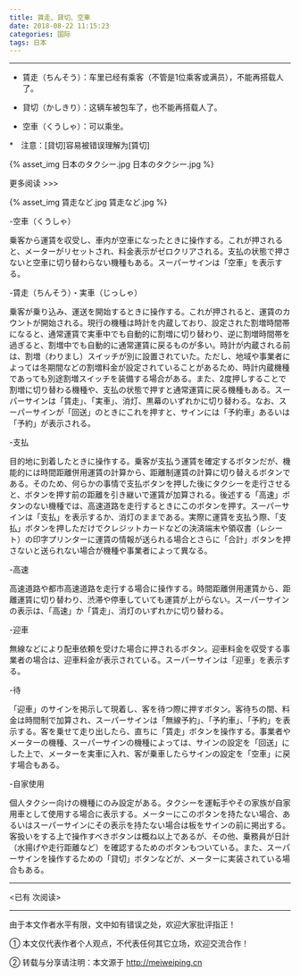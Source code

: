 ```yaml
---
title: 賃走、貸切、空車
date: 2018-08-22 11:15:23
categories: 国际
tags: 日本
---
```


---

- 賃走（ちんそう）：车里已经有乘客（不管是1位乘客或满员），不能再搭载人了。

- 貸切（かしきり）：这辆车被包车了，也不能再搭载人了。

- 空車（くうしゃ）：可以乘坐。

*　注意：[貸切]容易被错误理解为[賃切]

{% asset_img 日本のタクシー.jpg 日本のタクシー.jpg %}


<!-- more -->

更多阅读 >>>

{% asset_img 賃走など.jpg 賃走など.jpg %}


-空車（くうしゃ）

乗客から運賃を収受し、車内が空車になったときに操作する。これが押されると、メーターがリセットされ、料金表示がゼロクリアされる。支払の状態で押さないと空車に切り替わらない機種もある。スーパーサインは「空車」を表示する。

-賃走（ちんそう）・実車（じっしゃ）

乗客が乗り込み、運送を開始するときに操作する。これが押されると、運賃のカウントが開始される。現行の機種は時計を内蔵しており、設定された割増時間帯になると、通常運賃で実車中でも自動的に割増に切り替わり、逆に割増時間帯を過ぎると、割増中でも自動的に通常運賃に戻るものが多い。時計が内蔵される前は、割増（わりまし）スイッチが別に設置されていた。ただし、地域や事業者によっては冬期間などの割増料金が設定されていることがあるため、時計内蔵機種であっても別途割増スイッチを装備する場合がある。また、2度押しすることで割増に切り替わる機種や、支払の状態で押すと通常運賃に戻る機種もある。スーパーサインは「賃走」、「実車」、消灯、黒幕のいずれかに切り替わる。なお、スーパーサインが「回送」のときにこれを押すと、サインには「予約車」あるいは「予約」が表示される。

-支払

目的地に到着したときに操作する。乗客が支払う運賃を確定するボタンだが、機能的には時間距離併用運賃の計算から、距離制運賃の計算に切り替えるボタンである。そのため、何らかの事情で支払ボタンを押した後にタクシーを走行させると、ボタンを押す前の距離を引き継いで運賃が加算される。後述する「高速」ボタンのない機種では、高速道路を走行するときにこのボタンを押す。スーパーサインは「支払」を表示するか、消灯のままである。実際に運賃を支払う際、「支払」ボタンを押しただけでクレジットカードなどの決済端末や領収書（レシート）の印字プリンターに運賃の情報が送られる場合とさらに「合計」ボタンを押さないと送られない場合が機種や事業者によって異なる。

-高速

高速道路や都市高速道路を走行する場合に操作する。時間距離併用運賃から、距離運賃に切り替わり、渋滞や停車していても運賃が上がらない。スーパーサインの表示は、「高速」か「賃走」、消灯のいずれかに切り替わる。

-迎車

無線などにより配車依頼を受けた場合に押されるボタン。迎車料金を収受する事業者の場合は、迎車料金が表示されている。スーパーサインは「迎車」を表示する。

-待

「迎車」のサインを掲示して現着し、客を待つ際に押すボタン。客待ちの間、料金は時間制で加算され、スーパーサインは「無線予約」、「予約車」、「予約」を表示する。客を乗せて走り出したら、直ちに「賃走」ボタンを操作する。事業者やメーターの機種、スーパーサインの機種によっては、サインの設定を「回送」にした上で、メーターを実車に入れ、客が乗車したらサインの設定を「空車」に戻す場合もある。

-自家使用

個人タクシー向けの機種にのみ設定がある。タクシーを運転手やその家族が自家用車として使用する場合に表示する。メーターにこのボタンを持たない場合、あるいはスーパーサインにその表示を持たない場合は板をサインの前に掲出する。
客扱いをする上で操作すべきボタンは概ね以上であるが、その他、乗務員が日計（水揚げや走行距離など）を確認するためのボタンもついている。また、スーパーサインを操作するための「貸切」ボタンなどが、メーターに実装されている場合もある。







---

<span id="busuanzi_container_page_pv">
<已有 <span id="busuanzi_value_page_pv"></span> 次阅读>
</span>

---


由于本文作者水平有限，文中如有错误之处，欢迎大家批评指正！

① 本文仅代表作者个人观点，不代表任何其它立场，欢迎交流合作！

② 转载与分享请注明：本文源于 http://meiweiping.cn